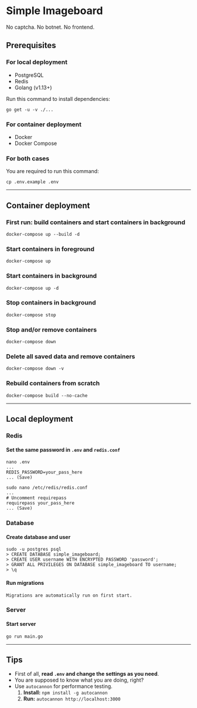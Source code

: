 # Simple Imageboard

No captcha. No botnet. No frontend.

## Prerequisites

### For local deployment

-   PostgreSQL
-   Redis
-   Golang (v1.13+)

Run this command to install dependencies:
```console
go get -u -v ./...
```


### For container deployment

-   Docker
-   Docker Compose

### For both cases

You are required to run this command:
```console
cp .env.example .env
```

---

## Container deployment

### First run: build containers and start containers in background

```console
docker-compose up --build -d
```

### Start containers in foreground

```console
docker-compose up
```

### Start containers in background

```console
docker-compose up -d
```

### Stop containers in background

```console
docker-compose stop
```

### Stop and/or remove containers

```console
docker-compose down
```

### Delete all saved data and remove containers

```console
docker-compose down -v
```

### Rebuild containers from scratch

```console
docker-compose build --no-cache
```

---

## Local deployment

### Redis

#### Set the same password in `.env` and `redis.conf`

```console
nano .env
...
REDIS_PASSWORD=your_pass_here
... (Save)
```

```console
sudo nano /etc/redis/redis.conf
...
# Uncomment requirepass
requirepass your_pass_here
... (Save)
```

### Database

#### Create database and user

```console
sudo -u postgres psql
> CREATE DATABASE simple_imageboard;
> CREATE USER username WITH ENCRYPTED PASSWORD 'password';
> GRANT ALL PRIVILEGES ON DATABASE simple_imageboard TO username;
> \q
```

#### Run migrations

`Migrations are automatically run on first start.`

### Server

#### Start server

```console
go run main.go
```

---

## Tips

-   First of all, **read `.env` and change the settings as you need**.
-   You are supposed to know what you are doing, right?
-   Use `autocannon` for performance testing.
    1. **Install:** `npm install -g autocannon`
    2. **Run:** `autocannon http://localhost:3000`

